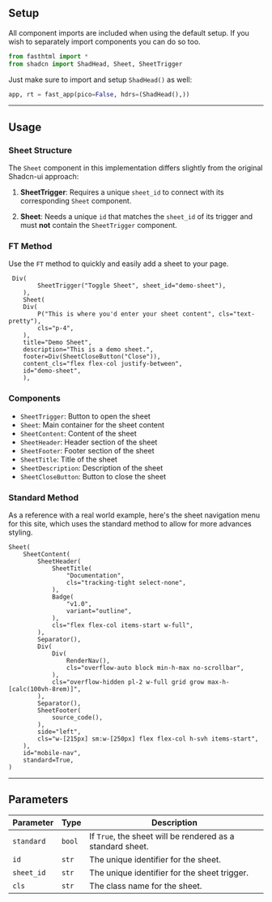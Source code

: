 ## Setup

All component imports are included when using the default setup. If you wish to separately import components you can do so too. 

```python
from fasthtml import *
from shadcn import ShadHead, Sheet, SheetTrigger
```

Just make sure to import and setup `ShadHead()` as well:

```python
app, rt = fast_app(pico=False, hdrs=(ShadHead(),))
```


---

## Usage

### Sheet Structure

The `Sheet` component in this implementation differs slightly from the original Shadcn-ui approach:

1. **SheetTrigger**: Requires a unique `sheet_id` to connect with its corresponding `Sheet` component.

2. **Sheet**: Needs a unique `id` that matches the `sheet_id` of its trigger and must **not** contain the `SheetTrigger` component.

### FT Method

Use the `FT` method to quickly and easily add a sheet to your page. 

```python+html
 Div(
        SheetTrigger("Toggle Sheet", sheet_id="demo-sheet"),
    ),
    Sheet(
    Div(
        P("This is where you'd enter your sheet content", cls="text-pretty"),
        cls="p-4",
    ),
    title="Demo Sheet",
    description="This is a demo sheet.",
    footer=Div(SheetCloseButton("Close")),
    content_cls="flex flex-col justify-between",
    id="demo-sheet",
    ),
```


### Components

- `SheetTrigger`: Button to open the sheet
- `Sheet`: Main container for the sheet content
- `SheetContent`: Content of the sheet
- `SheetHeader`: Header section of the sheet
- `SheetFooter`: Footer section of the sheet
- `SheetTitle`: Title of the sheet
- `SheetDescription`: Description of the sheet
- `SheetCloseButton`: Button to close the sheet

### Standard Method

As a reference with a real world example, here's the sheet navigation menu for this site, which uses the standard method to allow for more advances styling.

```python+html
Sheet(
    SheetContent(
        SheetHeader(
            SheetTitle(
                "Documentation",
                cls="tracking-tight select-none",
            ),
            Badge(
                "v1.0",
                variant="outline",
            ),
            cls="flex flex-col items-start w-full",
        ),
        Separator(),
        Div(
            Div(
                RenderNav(),
                cls="overflow-auto block min-h-max no-scrollbar",
            ),
            cls="overflow-hidden pl-2 w-full grid grow max-h-[calc(100vh-8rem)]",
        ),
        Separator(),
        SheetFooter(
            source_code(),
        ),
        side="left",
        cls="w-[215px] sm:w-[250px] flex flex-col h-svh items-start",
    ),
    id="mobile-nav",
    standard=True,
)
```

---

## Parameters

| Parameter | Type | Description|
| --- | --- | --- |
| `standard` | `bool` | If `True`, the sheet will be rendered as a standard sheet. |
| `id` | `str` | The unique identifier for the sheet. |
| `sheet_id` | `str` | The unique identifier for the sheet trigger. |
| `cls` | `str` | The class name for the sheet. |


